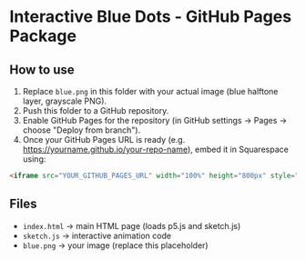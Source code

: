 
# Interactive Blue Dots - GitHub Pages Package

## How to use

1. Replace `blue.png` in this folder with your actual image (blue halftone layer, grayscale PNG).
2. Push this folder to a GitHub repository.
3. Enable GitHub Pages for the repository (in GitHub settings → Pages → choose "Deploy from branch").
4. Once your GitHub Pages URL is ready (e.g. https://yourname.github.io/your-repo-name), embed it in Squarespace using:

```html
<iframe src="YOUR_GITHUB_PAGES_URL" width="100%" height="800px" style="border:none;"></iframe>
```

## Files

- `index.html` → main HTML page (loads p5.js and sketch.js)
- `sketch.js` → interactive animation code
- `blue.png` → your image (replace this placeholder)
